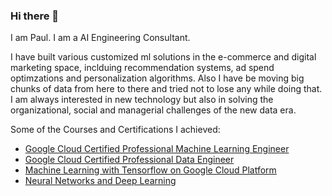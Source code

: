 ### Hi there 👋

I am Paul. I am a AI Engineering Consultant. 

I have built various customized ml solutions in the e-commerce and digital marketing space, inclduing recommendation systems, ad spend optimzations and personalization algorithms. Also I have be moving big chunks of data from here to there and tried not to lose any while doing that. I am always interested in new technology but also in solving the organizational, social and managerial challenges of the new data era. 

Some of the Courses and Certifications I achieved:

- [Google Cloud Certified Professional Machine Learning Engineer](https://www.credential.net/d17c0b3e-92af-4120-bbf2-96906a5d0b24)
- [Google Cloud Certified Professional Data Engineer](https://www.credential.net/54b9aead-f141-4806-8595-1616a4c05afa?key=5e7bccbedfca60773e27f7c1e2ec3750d570d61488a97122b17a7863f0133a48)
- [Machine Learning with Tensorflow on Google Cloud Platform](https://www.coursera.org/account/accomplishments/specialization/2MHPTZQRMRPV?utm_source=link&utm_medium=certificate&utm_content=cert_image&utm_campaign=pdf_header_button&utm_product=s12n)
- [Neural Networks and Deep Learning](https://www.coursera.org/account/accomplishments/verify/YR54TY2E582U)
